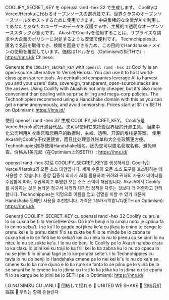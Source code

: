 COOLIFY_SECRET_KEY を openssl rand -hex 32 で生成します。
CoolifyはVercel/Herokuに代わるオープンソースの選択肢です。世界クラスのオープンソースツールをホストするために使用できます。
中央集権的な企業がAIを利用してあなたとあなたのユーザーのデータを収穫する中、主権的で透明なオープンソーススタックが答えです。
AkashでCoolifyを使用することは、サプライズな請求や大企業のポリシーに対処するよりも安価で便利です。
Technohippiesは、匿名で名前を取得でき、検閲を回避できるため、この目的でHandshakeドメインの使用を推奨しています。価格は1ドルから（Optimismの$ETHで）: https://hns.id/
Chinese:

Generate the `COOLIFY_SECRET_KEY` with `openssl rand -hex 32`
Coolify is an open-source alternative to Vercel/Heroku. You can use it to host world-class open source tools.
As centralised companies leverage AI to harvest you and your users' data, sovereign, transparent, open-source stacks are the answer. 
Using Coolify with Akash is not only cheaper, but it's also more convenient than dealing with surprise billing and mega-corp policies.
The Technohippies recommend using a Handshake domain with this as you can get a name anonymously, and avoid censorship. Prices start at $1 (in $ETH on Optimism): https://hns.id/

使用 openssl rand -hex 32 生成 COOLIFY_SECRET_KEY。
Coolify是Vercel/Heroku的开源替代品。您可以使用它来托管世界级的开源工具。
当集中化公司利用AI收集您和您用户的数据时，主权、透明、开源的堆栈是答案。
使用Akash的Coolify不仅更便宜，而且比处理意外账单和大企业政策更方便。
Technohippies推荐使用Handshake域名，因为您可以匿名获取名称，避免审查。价格从1美元起（在Optimism上的$ETH）: https://hns.id/

openssl rand -hex 32로 COOLIFY_SECRET_KEY를 생성하세요.
Coolify는 Vercel/Heroku의 오픈 소스 대안입니다. 세계 수준의 오픈 소스 도구를 호스팅하는 데 사용할 수 있습니다.
중앙 집중식 회사가 AI를 활용하여 귀하와 귀하의 사용자 데이터를 수집함에 따라, 주권적이고 투명한 오픈 소스 스택이 해답입니다.
Akash에서 Coolify를 사용하는 것은 놀라운 청구서 처리와 대기업 정책을 다루는 것보다 더 저렴하고 편리합니다.
Technohippies는 익명으로 이름을 얻고 검열을 피할 수 있기 때문에 Handshake 도메인 사용을 추천합니다. 가격은 $1부터 시작합니다($ETH on Optimism): https://hns.id/

Generați COOLIFY_SECRET_KEY cu openssl rand -hex 32
Coolify cu'aru'e lo se cuxna be fi lo Vercel/Heroku. Do ka'e benji ri lo cmalu notci je cpana fa lo cnino selxa'i.
I se ku'i lo gugde poi jikca ke'a cu jikca lo cnino te cange lo prenu kei e lo prenu datni fi'o se zukte be fi lo te minde be lo cabna te cuxna kei e lo se finti be lo selxa'i kei cu rinka lo nu lo prenu cu se cinri lo nu nitcu lo nu se zukte ke'a.
I lo nu do benji lo Coolify pe lo Akash na'ebo drata lo ka claxu lo jdini kei ku traji lo ka frili kei lo ka zabna ku lo nu do cpacu lo nu se jdini fi lo bi'unai fagri je lo korporatsi selte'i.
I lo Technohippies cu tavla lo nu do benji lo Handshake cmene pe lo nei kei ki'u lo nu do ka'e se cmene ku lo ka na'e djuno e lo ka na'e se fanta lo se pilno pe lo vlina be lo se smuni be lo cmene ku lo jdima cu traji lo ka jdika ku lo jdima cu se cpana fi lo se kargu be lo jdini be lo $ETH pe lo Optimism): https://hns.id/

LO NU SIMXU CU JANLI 🤝 団結して揺れる 🤝 UNITED WE SHAKE 🤝 团结我们摇摆 🤝 우리는 함께 흔들린다
